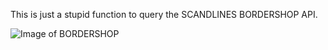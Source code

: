This is just a stupid function to query the SCANDLINES BORDERSHOP API.

![Image of BORDERSHOP](https://www.bordershop.com/dk/-/media/vertica/project/bordershop-puttgarden-min.ashx?mw=560&hash=00f0848599b1b5e6c02d8e5d193f71999576ad4b)
